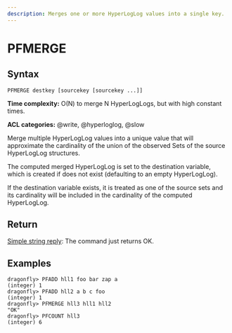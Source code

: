 ```yaml
---
description: Merges one or more HyperLogLog values into a single key.
---
```


# PFMERGE

## Syntax

    PFMERGE destkey [sourcekey [sourcekey ...]]

**Time complexity:** O(N) to merge N HyperLogLogs, but with high constant times.

**ACL categories:** @write, @hyperloglog, @slow

Merge multiple HyperLogLog values into a unique value that will approximate the cardinality of the
union of the observed Sets of the source HyperLogLog structures.

The computed merged HyperLogLog is set to the destination variable, which is created if does not
exist (defaulting to an empty HyperLogLog).

If the destination variable exists, it is treated as one of the source sets and its cardinality will
be included in the cardinality of the computed HyperLogLog.


## Return

[Simple string reply](https://redis.io/docs/reference/protocol-spec/#simple-strings): The
command just returns OK.

## Examples

```shell
dragonfly> PFADD hll1 foo bar zap a
(integer) 1
dragonfly> PFADD hll2 a b c foo
(integer) 1
dragonfly> PFMERGE hll3 hll1 hll2
"OK"
dragonfly> PFCOUNT hll3
(integer) 6
```
